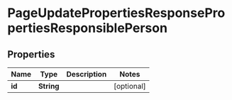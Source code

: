 

# PageUpdatePropertiesResponsePropertiesResponsiblePerson


## Properties

| Name | Type | Description | Notes |
|------------ | ------------- | ------------- | -------------|
|**id** | **String** |  |  [optional] |



